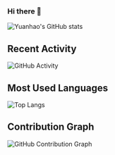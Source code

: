 ### Hi there 👋
![Yuanhao's GitHub stats](https://github-readme-stats.vercel.app/api?username=yuanhaowang1213&show_icons=true&theme=dracula&count_private=true)
<!--

Here are some ideas to get you started:

- 🔭 I’m currently working on Diffusion models and Neural rendering
- 📫 How to reach me: yuanhao.wang@kaust.edu.sa  
-->
## Recent Activity
![GitHub Activity](https://github-readme-activity-graph.cyclic.app/graph?username=yuanhaowang1213&theme=github)
## Most Used Languages
![Top Langs](https://github-readme-stats.vercel.app/api/top-langs/?username=yuanhaowang1213&layout=compact&theme=radical)
## Contribution Graph
![GitHub Contribution Graph](https://github-readme-activity-graph.vercel.app/graph?username=yuanhaowang1213&theme=react-dark)
